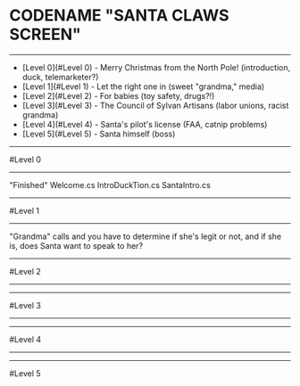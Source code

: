 CODENAME "SANTA CLAWS SCREEN"
=========================
***

* [Level 0](#Level 0) - Merry Christmas from the North Pole! (introduction, duck, telemarketer?)
* [Level 1](#Level 1) - Let the right one in (sweet "grandma," media)
* [Level 2](#Level 2) - For babies (toy safety, drugs?!)
* [Level 3](#Level 3) - The Council of Sylvan Artisans (labor unions, racist grandma)
* [Level 4](#Level 4) - Santa's pilot's license (FAA, catnip problems)
* [Level 5](#Level 5) - Santa himself (boss)

***

#Level 0
***
"Finished"
Welcome.cs
IntroDuckTion.cs
SantaIntro.cs

***
#Level 1
***
"Grandma" calls and you have to determine if she's legit or not, and if she is, does Santa want to speak to her?

***
#Level 2
***

***
#Level 3
***

***
#Level 4
***

***
#Level 5